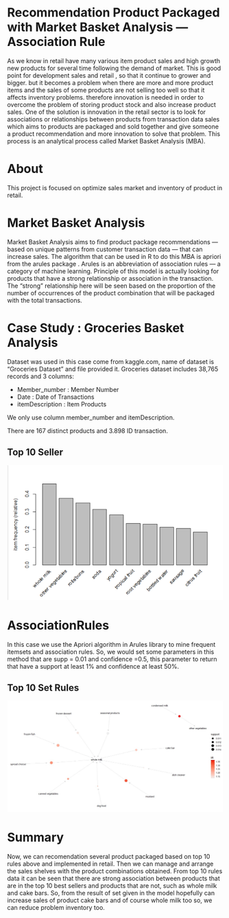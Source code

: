 # Recommendation Product Packaged with Market Basket Analysis — Association Rule
As we know in retail have many various item product sales and high growth new products for several time following the demand of market. This is good point for development sales and retail , so that it continue to grower and bigger. but it becomes a problem when there are more and more product items and the sales of some products are not selling too well so that it affects inventory problems. therefore innovation is needed in order to overcome the problem of storing product stock and also increase product sales.
One of the solution is innovation in the retail sector is to look for associations or relationships between products from transaction data sales which aims to products are packaged and sold together and give someone a product recommendation and more innovation to solve that problem. This process is an analytical process called Market Basket Analysis (MBA).

# About
This project is focused on optimize sales market and inventory of product in retail.

# Market Basket Analysis
Market Basket Analysis aims to find product package recommendations — based on unique patterns from customer transaction data — that can increase sales. The algorithm that can be used in R to do this MBA is apriori from the arules package . Arules is an abbreviation of association rules — a category of machine learning.
Principle of this model is actually looking for products that have a strong relationship or association in the transaction. The “strong” relationship here will be seen based on the proportion of the number of occurrences of the product combination that will be packaged with the total transactions.

# Case Study : Groceries Basket Analysis
Dataset was used in this case come from kaggle.com, name of dataset is “Groceries Dataset” and file provided it.
Groceries dataset includes 38,765 records and 3 columns: 
- Member_number : Member Number
- Date : Date of Transactions
- itemDescription : Item Products

We only use column member_number and itemDescription.

There are 167 distinct products and 3.898 ID transaction.

## Top 10 Seller
![alt](https://github.com/Fachruds1/AssociationRules/blob/main/top%2010.png)

# AssociationRules
In this case we use the Apriori algorithm in Arules library to mine frequent itemsets and association rules. So, we would set some parameters in this method that are supp = 0.01 and confidence =0.5, this parameter to return that have a support at least 1% and confidence at least 50%.

## Top 10 Set Rules
![alt](https://github.com/Fachruds1/AssociationRules/blob/main/10%20rules.jpg)

# Summary
Now, we can recomendation several product packaged based on top 10 rules above and implemented in retail. Then we can manage and arrange the sales shelves with the product combinations obtained. From top 10 rules data it can be seen that there are strong association between products that are in the top 10 best sellers and products that are not, such as whole milk and cake bars. So, from the result of set given in the model hopefully can increase sales of product cake bars and of course whole milk too so, we can reduce problem inventory too.
